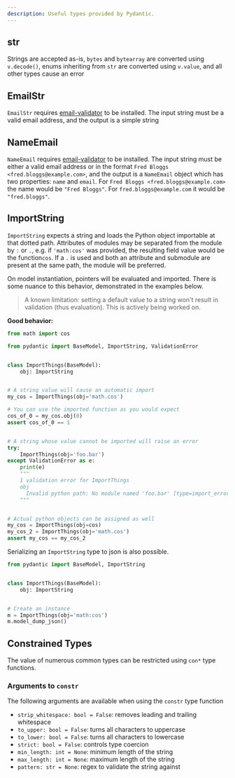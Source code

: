 ```yaml
---
description: Useful types provided by Pydantic.
---
```


## str

Strings are accepted as-is, `bytes` and `bytearray` are converted using `v.decode()`,
enums inheriting from `str` are converted using `v.value`, and all other types cause an error

## EmailStr

`EmailStr` requires [email-validator](https://github.com/JoshData/python-email-validator) to be installed.
The input string must be a valid email address, and the output is a simple string

## NameEmail

`NameEmail` requires [email-validator](https://github.com/JoshData/python-email-validator) to be installed.
The input string must be either a valid email address or in the format `Fred Bloggs <fred.bloggs@example.com>`,
and the output is a `NameEmail` object which has two properties: `name` and `email`.
For `Fred Bloggs <fred.bloggs@example.com>` the name would be `"Fred Bloggs"`.
For `fred.bloggs@example.com` it would be `"fred.bloggs"`.

## ImportString

`ImportString` expects a string and loads the Python object importable at that dotted path.
Attributes of modules may be separated from the module by `:` or `.`, e.g. if `'math:cos'` was provided,
the resulting field value would be the function`cos`. If a `.` is used and both an attribute and submodule
are present at the same path, the module will be preferred.

On model instantiation, pointers will be evaluated and imported. There is
some nuance to this behavior, demonstrated in the examples below.

> A known limitation: setting a default value to a string
> won't result in validation (thus evaluation). This is actively
> being worked on.

**Good behavior:**
```py
from math import cos

from pydantic import BaseModel, ImportString, ValidationError


class ImportThings(BaseModel):
    obj: ImportString


# A string value will cause an automatic import
my_cos = ImportThings(obj='math.cos')

# You can use the imported function as you would expect
cos_of_0 = my_cos.obj(0)
assert cos_of_0 == 1


# A string whose value cannot be imported will raise an error
try:
    ImportThings(obj='foo.bar')
except ValidationError as e:
    print(e)
    """
    1 validation error for ImportThings
    obj
      Invalid python path: No module named 'foo.bar' [type=import_error, input_value='foo.bar', input_type=str]
    """


# Actual python objects can be assigned as well
my_cos = ImportThings(obj=cos)
my_cos_2 = ImportThings(obj='math.cos')
assert my_cos == my_cos_2
```

Serializing an `ImportString` type to json is also possible.

```py
from pydantic import BaseModel, ImportString


class ImportThings(BaseModel):
    obj: ImportString


# Create an instance
m = ImportThings(obj='math:cos')
m.model_dump_json()
```

## Constrained Types

The value of numerous common types can be restricted using `con*` type functions.

### Arguments to `constr`
The following arguments are available when using the `constr` type function

- `strip_whitespace: bool = False`: removes leading and trailing whitespace
- `to_upper: bool = False`: turns all characters to uppercase
- `to_lower: bool = False`: turns all characters to lowercase
- `strict: bool = False`: controls type coercion
- `min_length: int = None`: minimum length of the string
- `max_length: int = None`: maximum length of the string
- `pattern: str = None`: regex to validate the string against
